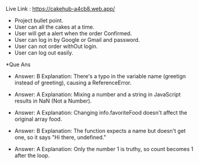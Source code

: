 Live Link : https://cakehub-a4cb8.web.app/

* Project bullet point.
 * User can all the cakes at a time.
 * User will get a alert when the order Confirmed.
 * User can log in by Google or Gmail and password.
 * User can not order withOut login.
 * User can log out easily.


*Que Ans

* Answer: B
Explanation: There's a typo in the variable name (greetign instead of greeting), causing a ReferenceError.

* Answer: A
Explanation: Mixing a number and a string in JavaScript results in NaN (Not a Number).

* Answer: A
Explanation: Changing info.favoriteFood doesn't affect the original array food.

* Answer: B
Explanation: The function expects a name but doesn't get one, so it says "Hi there, undefined."

* Answer: A
Explanation: Only the number 1 is truthy, so count becomes 1 after the loop.
